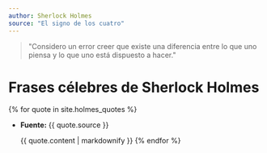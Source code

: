 ```yaml
---
author: Sherlock Holmes
source: "El signo de los cuatro"
---
```


> "Considero un error creer que existe una diferencia entre lo que uno piensa y lo que uno está dispuesto a hacer."

# Frases célebres de Sherlock Holmes

{% for quote in site.holmes_quotes %}
- **Fuente:** {{ quote.source }}
  
  {{ quote.content | markdownify }}
{% endfor %}
